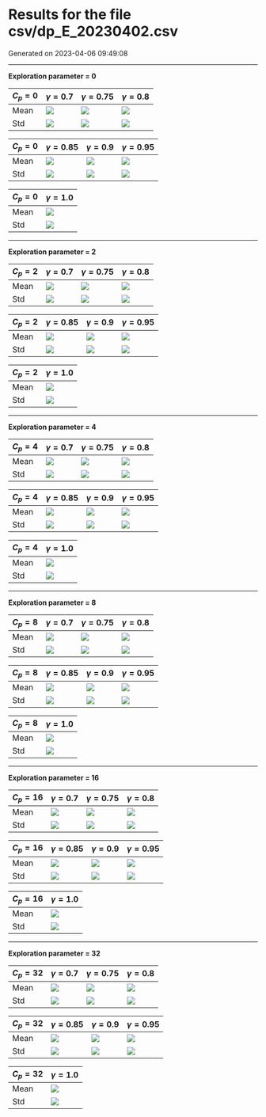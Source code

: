 # Results for the file csv/dp_E_20230402.csv 

Generated on 2023-04-06 09:49:08

---

**Exploration parameter = 0**

| $C_p=0$| $\gamma = 0.7$| $\gamma = 0.75$| $\gamma = 0.8$| 
| --- | --- | --- | --- | 
| Mean | ![](fig/dp_E/mean_g_0.7_cp_0.png) | ![](fig/dp_E/mean_g_0.75_cp_0.png) | ![](fig/dp_E/mean_g_0.8_cp_0.png) | 
| Std | ![](fig/dp_E/std_g_0.7_cp_0.png) | ![](fig/dp_E/std_g_0.75_cp_0.png) | ![](fig/dp_E/std_g_0.8_cp_0.png) | 

| $C_p=0$| $\gamma = 0.85$| $\gamma = 0.9$| $\gamma = 0.95$| 
| --- | --- | --- | --- | 
| Mean | ![](fig/dp_E/mean_g_0.85_cp_0.png) | ![](fig/dp_E/mean_g_0.9_cp_0.png) | ![](fig/dp_E/mean_g_0.95_cp_0.png) | 
| Std | ![](fig/dp_E/std_g_0.85_cp_0.png) | ![](fig/dp_E/std_g_0.9_cp_0.png) | ![](fig/dp_E/std_g_0.95_cp_0.png) | 

| $C_p=0$| $\gamma = 1.0$| 
| --- | --- | 
| Mean | ![](fig/dp_E/mean_g_1.0_cp_0.png) | 
| Std | ![](fig/dp_E/std_g_1.0_cp_0.png) | 

---

**Exploration parameter = 2**

| $C_p=2$| $\gamma = 0.7$| $\gamma = 0.75$| $\gamma = 0.8$| 
| --- | --- | --- | --- | 
| Mean | ![](fig/dp_E/mean_g_0.7_cp_2.png) | ![](fig/dp_E/mean_g_0.75_cp_2.png) | ![](fig/dp_E/mean_g_0.8_cp_2.png) | 
| Std | ![](fig/dp_E/std_g_0.7_cp_2.png) | ![](fig/dp_E/std_g_0.75_cp_2.png) | ![](fig/dp_E/std_g_0.8_cp_2.png) | 

| $C_p=2$| $\gamma = 0.85$| $\gamma = 0.9$| $\gamma = 0.95$| 
| --- | --- | --- | --- | 
| Mean | ![](fig/dp_E/mean_g_0.85_cp_2.png) | ![](fig/dp_E/mean_g_0.9_cp_2.png) | ![](fig/dp_E/mean_g_0.95_cp_2.png) | 
| Std | ![](fig/dp_E/std_g_0.85_cp_2.png) | ![](fig/dp_E/std_g_0.9_cp_2.png) | ![](fig/dp_E/std_g_0.95_cp_2.png) | 

| $C_p=2$| $\gamma = 1.0$| 
| --- | --- | 
| Mean | ![](fig/dp_E/mean_g_1.0_cp_2.png) | 
| Std | ![](fig/dp_E/std_g_1.0_cp_2.png) | 

---

**Exploration parameter = 4**

| $C_p=4$| $\gamma = 0.7$| $\gamma = 0.75$| $\gamma = 0.8$| 
| --- | --- | --- | --- | 
| Mean | ![](fig/dp_E/mean_g_0.7_cp_4.png) | ![](fig/dp_E/mean_g_0.75_cp_4.png) | ![](fig/dp_E/mean_g_0.8_cp_4.png) | 
| Std | ![](fig/dp_E/std_g_0.7_cp_4.png) | ![](fig/dp_E/std_g_0.75_cp_4.png) | ![](fig/dp_E/std_g_0.8_cp_4.png) | 

| $C_p=4$| $\gamma = 0.85$| $\gamma = 0.9$| $\gamma = 0.95$| 
| --- | --- | --- | --- | 
| Mean | ![](fig/dp_E/mean_g_0.85_cp_4.png) | ![](fig/dp_E/mean_g_0.9_cp_4.png) | ![](fig/dp_E/mean_g_0.95_cp_4.png) | 
| Std | ![](fig/dp_E/std_g_0.85_cp_4.png) | ![](fig/dp_E/std_g_0.9_cp_4.png) | ![](fig/dp_E/std_g_0.95_cp_4.png) | 

| $C_p=4$| $\gamma = 1.0$| 
| --- | --- | 
| Mean | ![](fig/dp_E/mean_g_1.0_cp_4.png) | 
| Std | ![](fig/dp_E/std_g_1.0_cp_4.png) | 

---

**Exploration parameter = 8**

| $C_p=8$| $\gamma = 0.7$| $\gamma = 0.75$| $\gamma = 0.8$| 
| --- | --- | --- | --- | 
| Mean | ![](fig/dp_E/mean_g_0.7_cp_8.png) | ![](fig/dp_E/mean_g_0.75_cp_8.png) | ![](fig/dp_E/mean_g_0.8_cp_8.png) | 
| Std | ![](fig/dp_E/std_g_0.7_cp_8.png) | ![](fig/dp_E/std_g_0.75_cp_8.png) | ![](fig/dp_E/std_g_0.8_cp_8.png) | 

| $C_p=8$| $\gamma = 0.85$| $\gamma = 0.9$| $\gamma = 0.95$| 
| --- | --- | --- | --- | 
| Mean | ![](fig/dp_E/mean_g_0.85_cp_8.png) | ![](fig/dp_E/mean_g_0.9_cp_8.png) | ![](fig/dp_E/mean_g_0.95_cp_8.png) | 
| Std | ![](fig/dp_E/std_g_0.85_cp_8.png) | ![](fig/dp_E/std_g_0.9_cp_8.png) | ![](fig/dp_E/std_g_0.95_cp_8.png) | 

| $C_p=8$| $\gamma = 1.0$| 
| --- | --- | 
| Mean | ![](fig/dp_E/mean_g_1.0_cp_8.png) | 
| Std | ![](fig/dp_E/std_g_1.0_cp_8.png) | 

---

**Exploration parameter = 16**

| $C_p=16$| $\gamma = 0.7$| $\gamma = 0.75$| $\gamma = 0.8$| 
| --- | --- | --- | --- | 
| Mean | ![](fig/dp_E/mean_g_0.7_cp_16.png) | ![](fig/dp_E/mean_g_0.75_cp_16.png) | ![](fig/dp_E/mean_g_0.8_cp_16.png) | 
| Std | ![](fig/dp_E/std_g_0.7_cp_16.png) | ![](fig/dp_E/std_g_0.75_cp_16.png) | ![](fig/dp_E/std_g_0.8_cp_16.png) | 

| $C_p=16$| $\gamma = 0.85$| $\gamma = 0.9$| $\gamma = 0.95$| 
| --- | --- | --- | --- | 
| Mean | ![](fig/dp_E/mean_g_0.85_cp_16.png) | ![](fig/dp_E/mean_g_0.9_cp_16.png) | ![](fig/dp_E/mean_g_0.95_cp_16.png) | 
| Std | ![](fig/dp_E/std_g_0.85_cp_16.png) | ![](fig/dp_E/std_g_0.9_cp_16.png) | ![](fig/dp_E/std_g_0.95_cp_16.png) | 

| $C_p=16$| $\gamma = 1.0$| 
| --- | --- | 
| Mean | ![](fig/dp_E/mean_g_1.0_cp_16.png) | 
| Std | ![](fig/dp_E/std_g_1.0_cp_16.png) | 

---

**Exploration parameter = 32**

| $C_p=32$| $\gamma = 0.7$| $\gamma = 0.75$| $\gamma = 0.8$| 
| --- | --- | --- | --- | 
| Mean | ![](fig/dp_E/mean_g_0.7_cp_32.png) | ![](fig/dp_E/mean_g_0.75_cp_32.png) | ![](fig/dp_E/mean_g_0.8_cp_32.png) | 
| Std | ![](fig/dp_E/std_g_0.7_cp_32.png) | ![](fig/dp_E/std_g_0.75_cp_32.png) | ![](fig/dp_E/std_g_0.8_cp_32.png) | 

| $C_p=32$| $\gamma = 0.85$| $\gamma = 0.9$| $\gamma = 0.95$| 
| --- | --- | --- | --- | 
| Mean | ![](fig/dp_E/mean_g_0.85_cp_32.png) | ![](fig/dp_E/mean_g_0.9_cp_32.png) | ![](fig/dp_E/mean_g_0.95_cp_32.png) | 
| Std | ![](fig/dp_E/std_g_0.85_cp_32.png) | ![](fig/dp_E/std_g_0.9_cp_32.png) | ![](fig/dp_E/std_g_0.95_cp_32.png) | 

| $C_p=32$| $\gamma = 1.0$| 
| --- | --- | 
| Mean | ![](fig/dp_E/mean_g_1.0_cp_32.png) | 
| Std | ![](fig/dp_E/std_g_1.0_cp_32.png) | 

